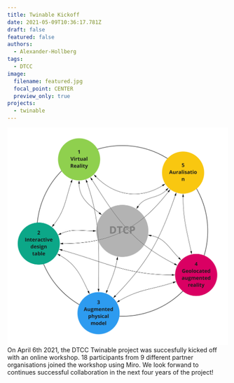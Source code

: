 ```yaml
---
title: Twinable Kickoff
date: 2021-05-09T10:36:17.781Z
draft: false
featured: false
authors:
  - Alexander-Hollberg
tags:
  - DTCC
image:
  filename: featured.jpg
  focal_point: CENTER
  preview_only: true
projects:
  - twinable
---
```

![twinable](featured.jpg)
On April 6th 2021, the DTCC Twinable project was succesfully kicked off with an online workshop. 18 participants from 9 different partner organisations joined the workshop using Miro. We look forwand to continues successful collaboration in the next four years of the project!
